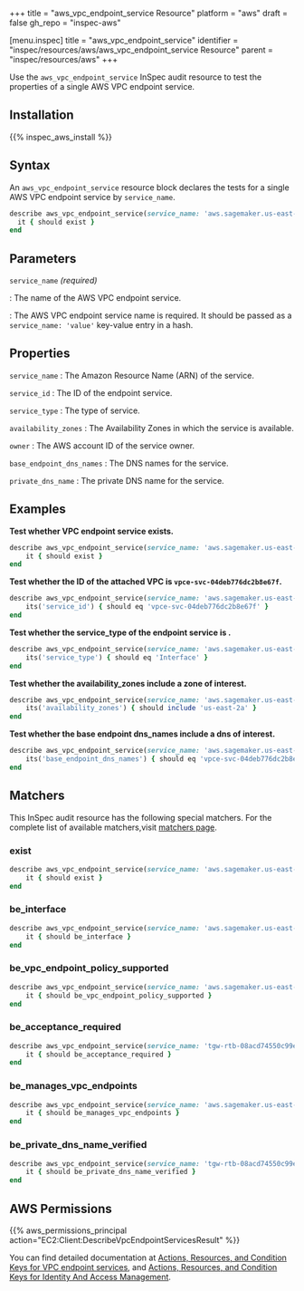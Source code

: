 +++
title = "aws_vpc_endpoint_service Resource"
platform = "aws"
draft = false
gh_repo = "inspec-aws"

[menu.inspec]
title = "aws_vpc_endpoint_service"
identifier = "inspec/resources/aws/aws_vpc_endpoint_service Resource"
parent = "inspec/resources/aws"
+++

Use the `aws_vpc_endpoint_service` InSpec audit resource to test the properties of a single AWS VPC endpoint service.

## Installation

{{% inspec_aws_install %}}

## Syntax

An `aws_vpc_endpoint_service` resource block declares the tests for a single AWS VPC endpoint service by `service_name`.

```ruby
describe aws_vpc_endpoint_service(service_name: 'aws.sagemaker.us-east-2.notebook') do
  it { should exist }
end
```

## Parameters

`service_name` _(required)_

: The name of the AWS VPC endpoint service.

: The AWS VPC endpoint service name is required.
  It should be passed as a `service_name: 'value'` key-value entry in a hash.

## Properties

`service_name`
: The Amazon Resource Name (ARN) of the service.

`service_id`
: The ID of the endpoint service.

`service_type`
: The type of service.

`availability_zones`
: The Availability Zones in which the service is available.

`owner`
: The AWS account ID of the service owner.

`base_endpoint_dns_names`
: The DNS names for the service.

`private_dns_name`
: The private DNS name for the service.

## Examples

**Test whether VPC endpoint service exists.**

```ruby
describe aws_vpc_endpoint_service(service_name: 'aws.sagemaker.us-east-2.notebook') do
    it { should exist }
end
```

**Test whether the ID of the attached VPC is `vpce-svc-04deb776dc2b8e67f`.**

```ruby
describe aws_vpc_endpoint_service(service_name: 'aws.sagemaker.us-east-2.notebook') do
    its('service_id') { should eq 'vpce-svc-04deb776dc2b8e67f' }
end
```

**Test whether the service_type of the endpoint service is .**

```ruby
describe aws_vpc_endpoint_service(service_name: 'aws.sagemaker.us-east-2.notebook') do
    its('service_type') { should eq 'Interface' }
end
```

**Test whether the availability_zones include a zone of interest.**

```ruby
describe aws_vpc_endpoint_service(service_name: 'aws.sagemaker.us-east-2.notebook') do
    its('availability_zones') { should include 'us-east-2a' }
end
```

**Test whether the base endpoint dns_names include a dns of interest.**

```ruby
describe aws_vpc_endpoint_service(service_name: 'aws.sagemaker.us-east-2.notebook') do
    its('base_endpoint_dns_names') { should eq 'vpce-svc-04deb776dc2b8e67f.us-east-2.vpce.amazonaws.com' }
end
```

## Matchers

This InSpec audit resource has the following special matchers. For the complete list of available matchers,visit [matchers page](https://www.inspec.io/docs/reference/matchers/).

### exist

```ruby
describe aws_vpc_endpoint_service(service_name: 'aws.sagemaker.us-east-2.notebook') do
    it { should exist }
end
```

### be_interface

```ruby
describe aws_vpc_endpoint_service(service_name: 'aws.sagemaker.us-east-2.notebook') do
    it { should be_interface }
end
```

### be_vpc_endpoint_policy_supported

```ruby
describe aws_vpc_endpoint_service(service_name: 'aws.sagemaker.us-east-2.notebook') do
    it { should be_vpc_endpoint_policy_supported }
end
```

### be_acceptance_required

```ruby
describe aws_vpc_endpoint_service(service_name: 'tgw-rtb-08acd74550c99e911', cidr_block: '0.0.0.0/16') do
    it { should be_acceptance_required }
end
```

### be_manages_vpc_endpoints

```ruby
describe aws_vpc_endpoint_service(service_name: 'aws.sagemaker.us-east-2.notebook') do
    it { should be_manages_vpc_endpoints }
end
```

### be_private_dns_name_verified

```ruby
describe aws_vpc_endpoint_service(service_name: 'tgw-rtb-08acd74550c99e911', cidr_block: '0.0.0.0/17') do
    it { should be_private_dns_name_verified }
end
```

## AWS Permissions

{{% aws_permissions_principal action="EC2:Client:DescribeVpcEndpointServicesResult" %}}

You can find detailed documentation at [Actions, Resources, and Condition Keys for VPC endpoint services](https://docs.amazonaws.cn/en_us/vpc/latest/userguide/vpc-policy-examples.html), and [Actions, Resources, and Condition Keys for Identity And Access Management](https://docs.aws.amazon.com/IAM/latest/UserGuide/list_identityandaccessmanagement.html).
